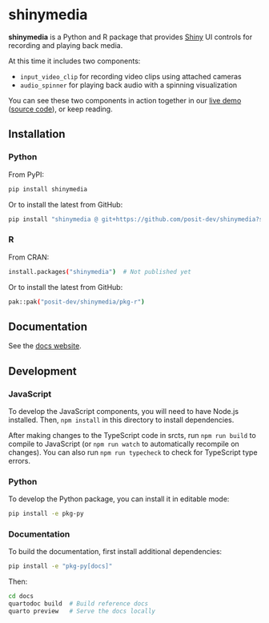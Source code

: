 # shinymedia

**shinymedia** is a Python and R package that provides [Shiny](https://shiny.posit.co/py/) UI controls for recording and playing back media.

At this time it includes two components:

- `input_video_clip` for recording video clips using attached cameras
- `audio_spinner` for playing back audio with a spinning visualization

You can see these two components in action together in our [live demo](https://jcheng.shinyapps.io/multimodal/) ([source code](https://github.com/jcheng5/multimodal)), or keep reading.

## Installation

### Python

From PyPI:

```bash
pip install shinymedia
```

Or to install the latest from GitHub:

```bash
pip install "shinymedia @ git+https://github.com/posit-dev/shinymedia?subdirectory=pkg-py"
```

### R

From CRAN:

```bash
install.packages("shinymedia")  # Not published yet
```

Or to install the latest from GitHub:

```bash
pak::pak("posit-dev/shinymedia/pkg-r")
```

## Documentation

See the [docs website](https://posit-dev.github.io/shinymedia/).

## Development

### JavaScript

To develop the JavaScript components, you will need to have Node.js installed. Then, `npm install` in this directory to install dependencies.

After making changes to the TypeScript code in srcts, run `npm run build` to compile to JavaScript (or `npm run watch` to automatically recompile on changes). You can also run `npm run typecheck` to check for TypeScript type errors.

### Python

To develop the Python package, you can install it in editable mode:

```bash
pip install -e pkg-py
```

### Documentation

To build the documentation, first install additional dependencies:

```bash
pip install -e "pkg-py[docs]"
```

Then:

```bash
cd docs
quartodoc build  # Build reference docs
quarto preview   # Serve the docs locally
```
